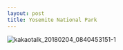 ```yaml
---
layout: post
title: Yosemite National Park
---
```


![kakaotalk_20180204_0840453151-1](https://user-images.githubusercontent.com/26464535/35774756-0e285a38-09bc-11e8-8207-12f2fa87e0f7.jpg)


